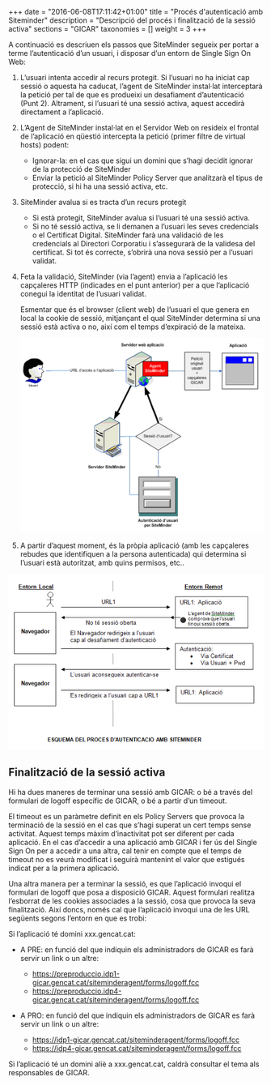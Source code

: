 +++
date        = "2016-06-08T17:11:42+01:00"
title       = "Procés d'autenticació amb Siteminder"
description = "Descripció del procés i finalització de la sessió activa"
sections    = "GICAR"
taxonomies  = []
weight 		= 3
+++

A continuació es descriuen els passos que SiteMinder segueix per portar a terme l’autenticació d’un usuari, i disposar d’un entorn de Single Sign On Web:

1.	L’usuari intenta accedir al recurs protegit. Si l’usuari no ha iniciat cap sessió o aquesta ha caducat, l’agent de SiteMinder instal·lat interceptarà la petició per tal de que es produeixi un desafiament d’autenticació (Punt 2). Altrament, si l’usuari té una sessió activa, aquest accedirà directament a l’aplicació.

1.	L’Agent de SiteMinder instal·lat en el Servidor Web on resideix el frontal de l’aplicació en qüestió intercepta la petició (primer filtre de virtual hosts) podent:

	- Ignorar-la: en el cas que sigui un domini que s’hagi decidit ignorar de la protecció de SiteMinder
	- Enviar la petició al SiteMinder Policy Server que analitzarà el tipus de protecció, si hi ha una sessió activa, etc.

1.	SiteMinder avalua si es tracta d’un recurs protegit

	- Si està protegit, SiteMinder avalua si l’usuari té una sessió activa.
	- Si no té sessió activa, se li  demanen a l’usuari les seves credencials o el Certificat Digital. SiteMinder farà una validació de les credencials al Directori Corporatiu i s’assegurarà de la validesa del certificat. Si tot és correcte, s’obrirà una nova sessió per a l’usuari validat.

1.	Feta la validació, SiteMinder (via l’agent) envia a l’aplicació les capçaleres HTTP (indicades en el punt anterior) per a que l’aplicació conegui la identitat de l’usuari validat.

	Esmentar que és el browser (client web) de l’usuari el que genera en local la cookie de sessió, mitjançant el qual SiteMinder determina si una sessió està activa o no, així com el temps d’expiració de la mateixa.

	![Integració Aplicacions GICAR](/related/gicar/esquema-acces.png)

1.	A partir d’aquest moment, és la pròpia aplicació (amb les capçaleres rebudes que identifiquen a la persona autenticada) qui determina si l’usuari està autoritzat, amb quins permisos, etc..

![Integració Aplicacions GICAR](/related/gicar/esquema-acces2.png)

## Finalització de la sessió activa

Hi ha dues maneres de terminar una sessió amb GICAR: o bé a través del formulari de logoff específic de GICAR, o bé a partir d’un timeout.

El timeout es un paràmetre definit en els Policy Servers que provoca la terminació de la sessió en el cas que s’hagi superat un cert temps sense activitat. Aquest temps màxim d’inactivitat pot ser diferent per cada aplicació. En el cas d’accedir a una aplicació amb GICAR i fer ús del Single Sign On per a accedir a una altra, cal tenir en compte que el temps de timeout no es veurà modificat i seguirà mantenint el valor que estigués indicat per a la primera aplicació.

Una altra manera per a terminar la sessió, es que l’aplicació invoqui el formulari de logoff que posa a disposició GICAR. Aquest formulari realitza l’esborrat de les cookies associades a la sessió, cosa que provoca la seva finalització. Així doncs, només cal que l’aplicació invoqui una de les URL següents segons l’entorn en que es trobi:

Si l’aplicació té domini xxx.gencat.cat:
 
- A PRE: en funció del que indiquin els administradors de GICAR es farà servir un link o un altre:

	- https://preproduccio.idp1-gicar.gencat.cat/siteminderagent/forms/logoff.fcc 
	- https://preproduccio.idp4-gicar.gencat.cat/siteminderagent/forms/logoff.fcc 

- A PRO: en funció del que indiquin els administradors de GICAR es farà servir un link o un altre:

	- https://idp1-gicar.gencat.cat/siteminderagent/forms/logoff.fcc 
	- https://idp4-gicar.gencat.cat/siteminderagent/forms/logoff.fcc 

Si l’aplicació té un domini aliè a xxx.gencat.cat, caldrà consultar el tema als responsables de GICAR.

